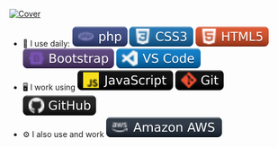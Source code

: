[![Cover](https://raw.githubusercontent.com/Arnaud-Lyard/Arnaud-Lyard/main/Animation.gif)](https://arnaud-info.fr)


- :rocket: I use daily: ![Cover](https://github.com/Arnaud-Lyard/Arnaud-Lyard/blob/main/img/php.svg) ![Cover](https://github.com/Arnaud-Lyard/Arnaud-Lyard/blob/main/img/css3.svg) ![cover](https://github.com/Arnaud-Lyard/Arnaud-Lyard/blob/main/img/html5.svg) ![Cover](https://github.com/Arnaud-Lyard/Arnaud-Lyard/blob/main/img/bootstrap.svg) ![cover](https://github.com/Arnaud-Lyard/Arnaud-Lyard/blob/main/img/vscode.svg)
- :desktop_computer: I work using ![cover](https://github.com/Arnaud-Lyard/Arnaud-Lyard/blob/main/img/javascript.svg) ![cover](https://github.com/Arnaud-Lyard/Arnaud-Lyard/blob/main/img/git.svg) ![cover](https://github.com/Arnaud-Lyard/Arnaud-Lyard/blob/main/img/github.svg)
- :gear: I also use and work ![Cover](https://github.com/Arnaud-Lyard/Arnaud-Lyard/blob/main/img/aws.svg)

